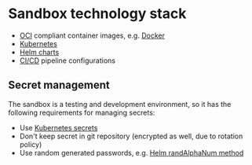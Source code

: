# Sandbox technology stack

* [OCI](https://opencontainers.org/) compliant container images, e.g. [Docker](https://www.docker.com/)  
* [Kubernetes](https://kubernetes.io/)
* [Helm charts](https://helm.sh/docs/topics/charts/)
* [CI/CD](https://en.wikipedia.org/wiki/CI/CD) pipeline configurations

## Secret management
The sandbox is a testing and development environment, so it has the following requirements for managing secrets:

* Use [Kubernetes secrets](https://kubernetes.io/docs/concepts/configuration/secret/)
* Don't keep secret in git repository (encrypted as well, due to rotation policy)
* Use random generated passwords, e.g. [Helm randAlphaNum method](https://helm.sh/docs/chart_template_guide/function_list/#randalphanum-randalpha-randnumeric-and-randascii)